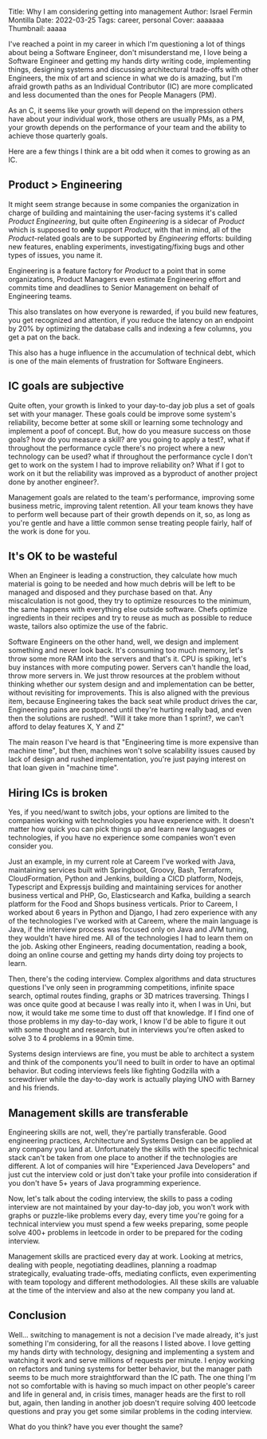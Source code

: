 Title: Why I am considering getting into management
Author: Israel Fermin Montilla
Date: 2022-03-25
Tags: career, personal
Cover: aaaaaaa
Thumbnail: aaaaa


I've reached a point in my career in which I'm questioning a lot of things about
being a Software Engineer, don't misunderstand me, I love being a Software
Engineer and getting my hands dirty writing code, implementing things, designing
systems and discussing architectural trade-offs with other Engineers, the mix of
art and science in what we do is amazing, but I'm afraid growth paths as an
Individual Contributor (IC) are more complicated and less documented than the ones
for People Managers (PM).

As an C, it seems like your growth will depend on the
impression others have about your individual work, those others are usually
PMs, as a PM, your growth depends on the performance
of your team and the ability to achieve those quarterly goals.

Here are a few things I think are a bit odd when it comes to growing as an IC.

## Product > Engineering
It might seem strange because in some companies the organization in charge of
building and maintaining the user-facing systems it's called *Product Engineering*,
but quite often *Engineering* is a sidecar of *Product* which is supposed to
**only** support *Product*, with that in mind, all of the *Product*-related goals
are to be supported by *Engineering* efforts: building new features, enabling
experiments, investigating/fixing bugs and other types of issues, you name it.

Engineering is a feature factory for *Product* to a point that in some organizations,
Product Managers even estimate Engineering effort and commits time and deadlines
to Senior Management on behalf of Engineering teams.

This also translates on how everyone is rewarded, if you build new features, you
get recognized and attention, if you reduce the latency on an endpoint by 20%
by optimizing the database calls and indexing a few columns, you get a pat on the
back.

This also has a huge influence in the accumulation of technical debt, which is
one of the main elements of frustration for Software Engineers.

## IC goals are subjective
Quite often, your growth is linked to your day-to-day job plus a set of goals
set with your manager. These goals could be improve some system's reliability,
become better at some skill or learning some technology and implement a poof of
concept. But, how do you measure success on those goals? how do you measure a
skill? are you going to apply a test?, what if throughout the performance cycle
there's no project where a new technology can be used? what if throughout the 
performance cycle I don't get to work on the system I had to improve reliability
on? What if I got to work on it but the reliability was improved as a byproduct
of another project done by another engineer?.

Management goals are related to the team's performance, improving some business
metric, improving talent retention. All your team knows they have to perform well
because part of their growth depends on it, so, as long as you're gentle and have
a little common sense treating people fairly, half of the work is done for you.

## It's OK to be wasteful
When an Engineer is leading a construction, they calculate how much material is
going to be needed and how much debris will be left to be managed and disposed
and they purchase based on that. Any miscalculation is not good, they try to
optimize resources to the minimum, the same happens with everything else outside
software. Chefs optimize ingredients in their recipes and try to reuse as much 
as possible to reduce waste, tailors also optimize the use of the fabric.

Software Engineers on the other hand, well, we design and implement something
and never look back. It's consuming too much memory, let's throw some more RAM
into the servers and that's it. CPU is spiking, let's buy instances with more
computing power. Servers can't handle the load, throw more servers in. We just
throw resources at the problem without thinking whether our system design and
and implementation can be better, without revisiting for improvements. This is 
also aligned with the previous item, because Engineering takes the back seat while
product drives the car, Engineering pains are postponed until they're hurting
really bad, and even then the solutions are rushed!. "Will it take more than 
1 sprint?, we can't afford to delay features X, Y and Z"

The main reason I've heard is that "Engineering time is more expensive than
machine time", but then, machines won't solve scalability issues caused by lack
of design and rushed implementation, you're just paying interest on that loan
given in "machine time".

## Hiring ICs is broken
Yes, if you need/want to switch jobs, your options are limited to the companies
working with technologies you have experience with. It doesn't matter how quick
you can pick things up and learn new languages or technologies, if you have no
experience some companies won't even consider you.

Just an example, in my current role at Careem I've worked with Java, maintaining
services built with Springboot, Groovy, Bash, Terraform, CloudFormation, Python
and Jenkins, building a CICD platform, Nodejs, Typescript and Expressjs building
and maintaining services for another business vertical and PHP, Go, Elasticsearch
and Kafka, building a search platform for the Food and Shops business verticals.
Prior to Careem, I worked about 6 years in Python and Django, I had zero experience
with any of the technologies I've worked with at Careem, where the main language
is Java, if the interview process was focused only on Java and JVM tuning, they
wouldn't have hired me. All of the technologies I had to learn them on the job.
Asking other Engineers, reading documentation, reading a book, doing an online
course and getting my hands dirty doing toy projects to learn.

Then, there's the coding interview. Complex algorithms and data structures
questions I've only seen in programming competitions, infinite space search, 
optimal routes finding, graphs or 3D matrices traversing. Things I was once quite
good at because I was really into it, when I was in Uni, but now, it would take
me some time to dust off that knowledge. If I find one of those problems in my
day-to-day work, I know I'd be able to figure it out with some thought and research,
but in interviews you're often asked to solve 3 to 4 problems in a 90min time.

Systems design interviews are fine, you must be able to architect a system and
think of the components you'll need to built in order to have an optimal behavior.
But coding interviews feels like fighting Godzilla with a screwdriver while the
day-to-day work is actually playing UNO with Barney and his friends.

## Management skills are transferable
Engineering skills are not, well, they're partially transferable. Good engineering
practices, Architecture and Systems Design can be applied at any company you land at.
Unfortunately the skills with the specific technical stack can't be taken from
one place to another if the technologies are different. A lot of companies will
hire "Experienced Java Developers" and just cut the interview cold or just
don't take your profile into consideration if you don't have 5+ years of Java
programming experience.

Now, let's talk about the coding interview, the skills to pass a coding interview
are not maintained by your day-to-day job, you won't work with graphs or puzzle-like
problems every day, every time you're going for a technical interview you must spend
a few weeks preparing, some people solve 400+ problems in leetcode in order to
be prepared for the coding interview.

Management skills are practiced every day at work. Looking at metrics, dealing with
people, negotiating deadlines, planning a roadmap strategically, evaluating
trade-offs, mediating conflicts, even experimenting with team topology and different
methodologies. All these skills are valuable at the time of the interview and also
at the new company you land at.

## Conclusion
Well... switching to management is not a decision I've made already, it's just
something I'm considering, for all the reasons I listed above. I love getting my
hands dirty with technology, designing and implementing a system and watching it
work and serve millions of requests per minute. I enjoy working on refactors and
tuning systems for better behavior, but the manager path seems to be much more
straightforward than the IC path. The one thing I'm not so comfortable with is
having so much impact on other people's career and life in general and, in crisis
times, manager heads are the first to roll but, again, then landing in another
job doesn't require solving 400 leetcode questions and pray you get some similar
problems in the coding interview.

What do you think? have you ever thought the same?
